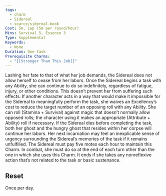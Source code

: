 ```yaml
---
tags:
  - charm
  - Sidereal
  - source/sidereal-book
Cost: 5m, 1wp (5m per round/hour)
Mins: Survival 5, Essence 3
Type: Supplemental
Keywords:
  - None
Duration: One task
Prerequisite Charms:
  - "[[Stronger Than This Job]]"
---
```

Lashing her fate to that of what her job demands, the Sidereal does not allow herself to cease from her labors. Once the Sidereal begins a task with any Ability, she can continue to do so indefinitely, regardless of fatigue, injury, or other conditions. This doesn’t prevent her from suffering such effects. If another character acts in a way that would make it impossible for the Sidereal to meaningfully perform the task, she waives an Excellency’s cost to reduce the target number of an opposing roll with any Ability. She can roll (Stamina + Survival) against magic that doesn’t normally allow opposed rolls; the character using it makes an appropriate (Attribute + Ability) roll if necessary. If the Sidereal dies before completing the task, both her ghost and the hungry ghost that resides within her corpse will continue her labors. Her next incarnation may feel an inexplicable sense of urgency surrounding the Sidereal’s memories of the task if it remains unfulfilled. The Sidereal must pay five motes each hour to maintain this Charm. In combat, she must do so at the end of each turn other than the one in which she uses this Charm. It ends if she takes any nonreflexive action that’s not related to the task or basic sustenance. 
## Reset
Once per day.